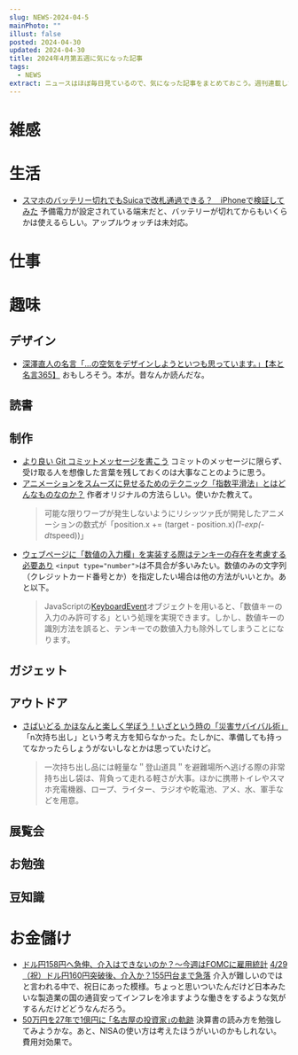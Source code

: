 ```yaml
---
slug: NEWS-2024-04-5
mainPhoto: ""
illust: false
posted: 2024-04-30
updated: 2024-04-30
title: 2024年4月第五週に気になった記事
tags:
  - NEWS
extract: ニュースはほぼ毎日見ているので、気になった記事をまとめておこう。週刊連載したい。
---
```


# 雑感

# 生活
- [ スマホのバッテリー切れでもSuicaで改札通過できる？　iPhoneで検証してみた](https://www.itmedia.co.jp/mobile/articles/2404/27/news031.html)
  予備電力が設定されている端末だと、バッテリーが切れてからもいくらかは使えるらしい。アップルウォッチは未対応。

# 仕事

# 趣味

## デザイン
- [深澤直人の名言「…の空気をデザインしようといつも思っています。」【本と名言365】](https://casabrutus.com/categories/culture/404562)
  おもしろそう。本が。昔なんか読んだな。

## 読書

## 制作
- [より良い Git コミットメッセージを書こう](https://qiita.com/sekappy_official/items/756c567a53e74ec9d1d9)
   コミットのメッセージに限らず、受け取る人を想像した言葉を残しておくのは大事なことのように思う。
- [ アニメーションをスムーズに見せるためのテクニック「指数平滑法」とはどんなものなのか？](https://gigazine.net/news/20240427-animation-trick/)
  作者オリジナルの方法らしい。使いかた教えて。
  > 可能な限りワープが発生しないようにリシッツァ氏が開発したアニメーションの数式が「position.x += (target - position.x)*(1-exp(-dt*speed))」
- [ ウェブページに「数値の入力欄」を実装する際はテンキーの存在を考慮する必要あり](https://gigazine.net/news/20240427-web-number-numeric-input/)
  `<input type="number">`は不具合が多いみたい。数値のみの文字列（クレジットカード番号とか）を指定したい場合は他の方法がいいとか。あと以下。
  > JavaScriptの[KeyboardEvent](https://developer.mozilla.org/ja/docs/Web/API/KeyboardEvent)オブジェクトを用いると、「数値キーの入力のみ許可する」という処理を実現できます。しかし、数値キーの識別方法を誤ると、テンキーでの数値入力も除外してしまうことになります。
  


## ガジェット

## アウトドア
- [さばいどる かほなんと楽しく学ぼう！いざという時の「災害サバイバル術」](https://www.bepal.net/archives/415522)
  「n次持ち出し」という考え方を知らなかった。たしかに、準備しても持ってなかったらしょうがないしなとかは思っていたけど。
  > 一次持ち出し品には軽量な＂登山道具＂を避難場所へ逃げる際の非常持ち出し袋は、背負って走れる軽さが大事。ほかに携帯トイレやスマホ充電機器、ロープ、ライター、ラジオや乾電池、アメ、水、軍手などを用意。

## 展覧会

## お勉強

## 豆知識

# お金儲け
- [ ドル円158円へ急伸、介入はできないのか？～今週はFOMCに雇用統計](http://hiroko.yutaka-shoji.co.jp/2024/04/158fomc.html)
  [4/29（祝）ドル円160円突破後、介入か？155円台まで急落](http://hiroko.yutaka-shoji.co.jp/2024/04/429160155.html)
  介入が難しいのではと言われる中で、祝日にあった模様。ちょっと思いついたんだけど日本みたいな製造業の国の通貨安ってインフレを冷ますような働きをするような気がするんだけどどうなんだろう。
- [ 50万円を27年で1億円に ｢名古屋の投資家｣の軌跡](https://toyokeizai.net/articles/-/748860?utm_source=rss&utm_medium=http&utm_campaign=link_back)
  決算書の読み方を勉強してみようかな。あと、NISAの使い方は考えたほうがいいのかもしれない。費用対効果で。